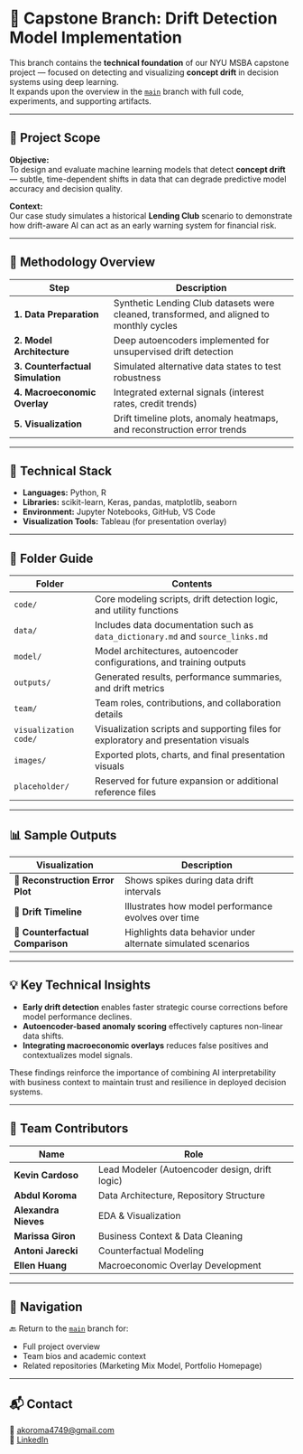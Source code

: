 # 🧩 Capstone Branch: Drift Detection Model Implementation

This branch contains the **technical foundation** of our NYU MSBA capstone project — focused on detecting and visualizing **concept drift** in decision systems using deep learning.  
It expands upon the overview in the [`main`](../../tree/main) branch with full code, experiments, and supporting artifacts.

---

## 🧱 Project Scope

**Objective:**  
To design and evaluate machine learning models that detect **concept drift** — subtle, time-dependent shifts in data that can degrade predictive model accuracy and decision quality.

**Context:**  
Our case study simulates a historical **Lending Club** scenario to demonstrate how drift-aware AI can act as an early warning system for financial risk.

---

## 🧠 Methodology Overview

| Step | Description |
|------|--------------|
| **1. Data Preparation** | Synthetic Lending Club datasets were cleaned, transformed, and aligned to monthly cycles |
| **2. Model Architecture** | Deep autoencoders implemented for unsupervised drift detection |
| **3. Counterfactual Simulation** | Simulated alternative data states to test robustness |
| **4. Macroeconomic Overlay** | Integrated external signals (interest rates, credit trends) |
| **5. Visualization** | Drift timeline plots, anomaly heatmaps, and reconstruction error trends |

---

## 🧰 Technical Stack

- **Languages:** Python, R  
- **Libraries:** scikit-learn, Keras, pandas, matplotlib, seaborn  
- **Environment:** Jupyter Notebooks, GitHub, VS Code  
- **Visualization Tools:** Tableau (for presentation overlay)

---

## 📂 Folder Guide

| Folder | Contents |
|--------|-----------|
| `code/` | Core modeling scripts, drift detection logic, and utility functions |
| `data/` | Includes data documentation such as `data_dictionary.md` and `source_links.md` |
| `model/` | Model architectures, autoencoder configurations, and training outputs |
| `outputs/` | Generated results, performance summaries, and drift metrics |
| `team/` | Team roles, contributions, and collaboration details |
| `visualization code/` | Visualization scripts and supporting files for exploratory and presentation visuals |
| `images/` | Exported plots, charts, and final presentation visuals |
| `placeholder/` | Reserved for future expansion or additional reference files |

---

## 📊 Sample Outputs

| Visualization | Description |
|----------------|-------------|
| 🧮 **Reconstruction Error Plot** | Shows spikes during data drift intervals |
| 🌊 **Drift Timeline** | Illustrates how model performance evolves over time |
| 🧩 **Counterfactual Comparison** | Highlights data behavior under alternate simulated scenarios |

---

## 💡 Key Technical Insights

- **Early drift detection** enables faster strategic course corrections before model performance declines.  
- **Autoencoder-based anomaly scoring** effectively captures non-linear data shifts.  
- **Integrating macroeconomic overlays** reduces false positives and contextualizes model signals.  

These findings reinforce the importance of combining AI interpretability with business context to maintain trust and resilience in deployed decision systems.

---

## 👥 Team Contributors

| Name | Role |
|------|------|
| **Kevin Cardoso** | Lead Modeler (Autoencoder design, drift logic) |
| **Abdul Koroma** | Data Architecture, Repository Structure |
| **Alexandra Nieves** | EDA & Visualization |
| **Marissa Giron** | Business Context & Data Cleaning |
| **Antoni Jarecki** | Counterfactual Modeling |
| **Ellen Huang** | Macroeconomic Overlay Development |

---

## 🧭 Navigation

🔙 Return to the [`main`](../../tree/main) branch for:
- Full project overview  
- Team bios and academic context  
- Related repositories (Marketing Mix Model, Portfolio Homepage)

---

## 📬 Contact

📧 [akoroma4749@gmail.com](mailto:akoroma4749@gmail.com)  
🔗 [LinkedIn](https://www.linkedin.com/in/abdul-koroma-61019397)

